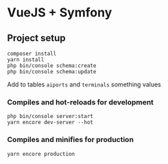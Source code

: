 # VueJS + Symfony

## Project setup
```
composer install
yarn install
php bin/console schema:create
php bin/console schema:update
```
Add to tables `aiports` and `terminals` something values
### Compiles and hot-reloads for development
```
php bin/console server:start
yarn encore dev-server --hot

```

### Compiles and minifies for production
```
yarn encore production
```
